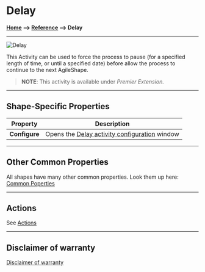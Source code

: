 # Delay

**[Home](/) --> [Reference](/ref) --> Delay**

---

![Delay](media/Delay.png)

This Activity can be used to force the process to pause (for a specified length of time, or until a specified date) before allow the process to continue to the next AgileShape.

> **NOTE**: This activity is available under  *Premier Extension.*

---

## Shape-Specific Properties

| Property | Description |
| -------- | ----------- |
| **Configure** | Opens the [Delay activity configuration](common/DelayActivityConfiguration.md) window |

---

## Other Common Properties

All shapes have many other common properties. Look them up here: [Common Poperties](common/README.md)

---

## Actions

See [Actions](common/Actions.md)

---

## Disclaimer of warranty

[Disclaimer of warranty](../guides/common/DisclaimerOfWarranty.md)
